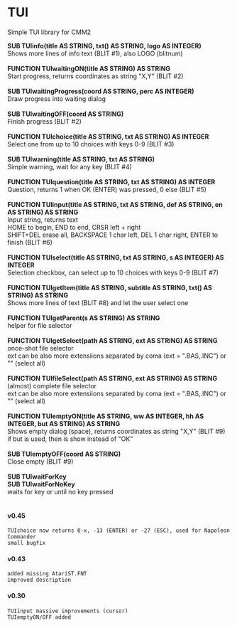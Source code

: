 # TUI
 Simple TUI library for CMM2


<b>SUB TUIinfo(title AS STRING, txt() AS STRING, logo AS INTEGER)</b><br>
Shows more lines of info text (BLIT #1), also LOGO (blitnum)
<br><br>
<b>FUNCTION TUIwaitingON(title AS STRING) AS STRING</b><br>
Start progress, returns coordinates as string "X,Y" (BLIT #2)
<br><br>
<b>SUB TUIwaitingProgress(coord AS STRING, perc AS INTEGER)</b><br>
Draw progress into waiting dialog
<br><br>
<b>SUB TUIwaitingOFF(coord AS STRING)</b><br>
Finish progress (BLIT #2)
<br><br>
<b>FUNCTION TUIchoice(title AS STRING, txt AS STRING) AS INTEGER</b><br>
Select one from up to 10 choices with keys 0-9 (BLIT #3)
<br><br>
<b>SUB TUIwarning(title AS STRING, txt AS STRING)</b><br>
Simple warning, wait for any key (BLIT #4)
<br><br>
<b>FUNCTION TUIquestion(title AS STRING, txt AS STRING) AS INTEGER</b><br>
Question, returns 1 when OK (ENTER) was pressed, 0 else (BLIT #5)
<br><br>
<b>FUNCTION TUIinput(title AS STRING, txt AS STRING, def AS STRING, en AS STRING) AS STRING</b><br>
Input string, returns text<br>
HOME to begin, END to end, CRSR left + right<br>
SHIFT+DEL erase all, BACKSPACE 1 char left, DEL 1 char right, ENTER to finish (BLIT #6) 
<br><br>
<b>FUNCTION TUIselect(title AS STRING, txt AS STRING, s AS INTEGER) AS INTEGER</b><br>
Selection checkbox, can select up to 10 choices with keys 0-9 (BLIT #7)
<br><br>
<b>FUNCTION TUIgetItem(title AS STRING, subtitle AS STRING, txt() AS STRING) AS STRING</b><br>
Shows more lines of text (BLIT #8) and let the user select one
<br><br>
<b>FUNCTION TUIgetParent(s AS STRING) AS STRING</b><br>
helper for file selector
<br><br>
<b>FUNCTION TUIgetSelect(path AS STRING, ext AS STRING) AS STRING</b><br>
once-shot file selector<br>
ext can be also more extensiions separated by coma (ext = ".BAS,.INC") or "" (select all)
<br><br>
<b>FUNCTION TUIfileSelect(path AS STRING, ext AS STRING) AS STRING</b><br>
(almost) complete file selector<br>
ext can be also more extensiions separated by coma (ext = ".BAS,.INC") or "" (select all)
<br><br>
<b>FUNCTION TUIemptyON(title AS STRING, ww AS INTEGER, hh AS INTEGER, but AS STRING) AS STRING</b><br>
Shows empty dialog (space), returns coordinates as string "X,Y" (BLIT #9)<br>
if but is used, then is show instead of "OK"
<br><br>
<b>SUB TUIemptyOFF(coord AS STRING)</b><br>
Close empty (BLIT #9)
<br><br>
<b>SUB TUIwaitForKey</b><br>
<b>SUB TUIwaitForNoKey</b><br>
waits for key or until no key pressed
<br><br>
  
  
#### v0.45
	TUIchoice now returns 0-x, -13 (ENTER) or -27 (ESC), used for Napoleon Commander
	small bugfix

#### v0.43
	added missing AtariST.FNT
	improved description

#### v0.30
	TUIinput massive improvements (cursor)
	TUIemptyON/OFF added
